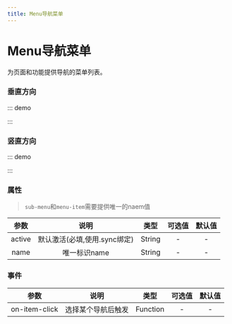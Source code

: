```yaml
---
title: Menu导航菜单
---
```


# Menu导航菜单
为页面和功能提供导航的菜单列表。
### 垂直方向
::: demo

<template>
    <v-menu :active.sync="active" vertical @on-item-click="jump">
        <menu-item name="home">首页</menu-item>
        <menu-item name="team">团队</menu-item>
        <menu-item name="about">关于</menu-item>
        <sub-menu name="products">
            <template slot="title">产品</template>
            <menu-item name="software">软件</menu-item>
            <menu-item name="hardware">硬件</menu-item>
            <sub-menu name="service">
                <template slot="title">服务</template>
                <menu-item name="maintain">维修</menu-item>
                <menu-item name="delivery">送货</menu-item>
            </sub-menu>
        </sub-menu>
    </v-menu>
</template>

<script>
import vMenu from '../../src/menu/menu'
import subMenu from '../../src/menu/sub-menu'
import menuItem from '../../src/menu/menu-item'
export default {
    data(){
        return {
            active: 'home',
        }
    },
    methods:{
        jump(item){
            alert(`jump ${item}`)
        },
    },    
    components: {
        vMenu,
        subMenu,
        menuItem
    }
}
</script>
:::
### 竖直方向
::: demo

<template>
    <v-menu :active.sync="active" @on-item-click="jump">
        <menu-item name="home">首页</menu-item>
        <menu-item name="team">团队</menu-item>
        <menu-item name="about">关于</menu-item>
        <sub-menu name="products">
            <template slot="title">产品</template>
            <menu-item name="software">软件</menu-item>
            <menu-item name="hardware">硬件</menu-item>
            <sub-menu name="service">
                <template slot="title">服务</template>
                <menu-item name="maintain">维修</menu-item>
                <menu-item name="delivery">送货</menu-item>
            </sub-menu>
        </sub-menu>
    </v-menu>
</template>

<script>
import vMenu from '../../src/menu/menu'
import subMenu from '../../src/menu/sub-menu'
import menuItem from '../../src/menu/menu-item'
export default {
    data(){
        return {
            active: 'home',
        }
    },
    methods:{
        jump(item){
            alert(`jump ${item}`)
        },
    },
    components: {
        vMenu,
        subMenu,
        menuItem
    }
}
</script>
:::
### 属性
> `sub-menu`和`menu-item`需要提供唯一的naem值
 
| 参数 | 说明 | 类型 | 可选值 | 默认值 |
| :---: | :----: | :----: | :----: | :----: |
| active | 默认激活(必填,使用.sync绑定) | String | - | - |
| name | 唯一标识name | String | - | - |
### 事件
| 参数 | 说明 | 类型 | 可选值 | 默认值 |
| :---: | :----: | :----: | :----: | :----: |
| on-item-click |选择某个导航后触发 | Function | - | - |
